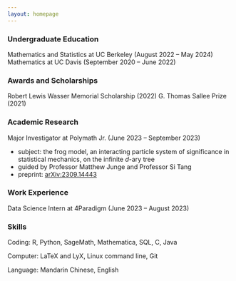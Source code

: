 ```yaml
---
layout: homepage
---
```


### Undergraduate Education
Mathematics and Statistics at UC Berkeley (August 2022 – May 2024)
Mathematics at UC Davis (September 2020 – June 2022)

### Awards and Scholarships
Robert Lewis Wasser Memorial Scholarship (2022)
G. Thomas Sallee Prize (2021)

### Academic Research
Major Investigator at Polymath Jr. (June 2023 – September 2023)
- subject: the frog model, an interacting particle system of significance in statistical mechanics, on the infinite $d$-ary tree
- guided by Professor Matthew Junge and Professor Si Tang
- preprint: [arXiv:2309.14443](https://arxiv.org/abs/2309.14443)

### Work Experience
Data Science Intern at 4Paradigm (June 2023 – August 2023)

### Skills
Coding: R, Python, SageMath, Mathematica, SQL, C, Java

Computer: LaTeX and LyX, Linux command line, Git

Language: Mandarin Chinese, English
